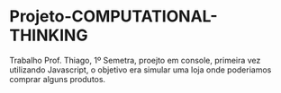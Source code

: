# Projeto-COMPUTATIONAL-THINKING
 Trabalho Prof. Thiago, 1º Semetra, proejto em console, primeira vez utilizando Javascript, o objetivo era simular uma loja onde poderiamos comprar alguns produtos.
